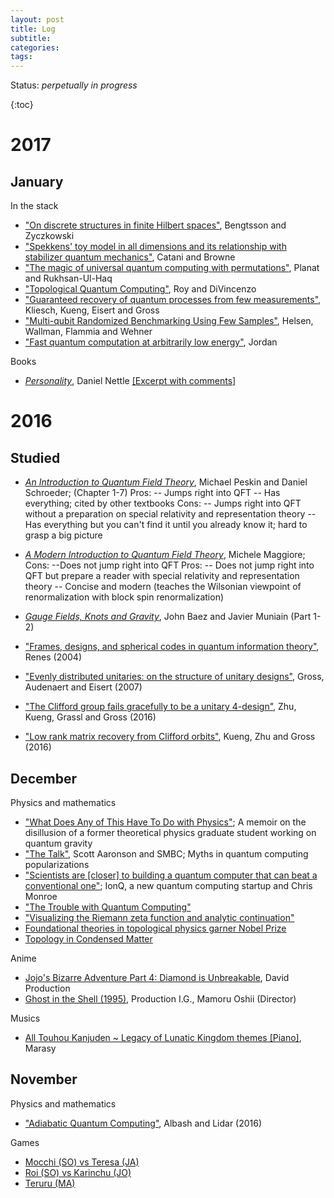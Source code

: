 ```yaml
---
layout: post
title: Log
subtitle:
categories:
tags:
---
```

Status: *perpetually in progress*
<!-- Template
Physics and mathematics
Anime
Musics
Games
-->

{:toc}

# 2017

## January

In the stack

- ["On discrete structures in finite Hilbert spaces"](https://arxiv.org/abs/1701.07902), Bengtsson and Zyczkowski
- ["Spekkens' toy model in all dimensions and its relationship with stabilizer quantum mechanics"](https://arxiv.org/abs/1701.07801), Catani and Browne
- ["The magic of universal quantum computing with permutations"](http://arxiv.org/abs/1701.06443), Planat and Rukhsan-Ul-Haq
- ["Topological Quantum Computing"](http://arxiv.org/abs/1701.05052), Roy and DiVincenzo
- ["Guaranteed recovery of quantum processes from few measurements"](http://arxiv.org/abs/1701.03135), Kliesch, Kueng, Eisert and Gross
- ["Multi-qubit Randomized Benchmarking Using Few Samples"](http://arxiv.org/abs/1701.04299), Helsen, Wallman, Flammia and Wehner
- ["Fast quantum computation at arbitrarily low energy"](http://arxiv.org/abs/1701.01175), Jordan

Books

- [*Personality*](https://www.amazon.com/Personality-Makes-Oxford-Landmark-Science/dp/0199211434), Daniel Nettle [[Excerpt with comments]](https://docs.google.com/document/d/1PMLHxXeUKEYgig9mEwQWCkuBBvMfUxcQXDK-chgCYUs/edit)

# 2016

## Studied

- [*An Introduction to Quantum Field Theory*](https://www.amazon.com/Introduction-Quantum-Theory-Frontiers-Physics-ebook/dp/B0052TUEM8), Michael Peskin and Daniel Schroeder; (Chapter 1-7) Pros:
-- Jumps right into QFT
-- Has everything; cited by other textbooks
Cons:
-- Jumps right into QFT without a preparation on special relativity and representation theory
-- Has everything but you can't find it until you already know it; hard to grasp a big picture
- [*A Modern Introduction to Quantum Field Theory*](https://www.amazon.com/Modern-Introduction-Quantum-Theory-Physics/dp/0198520743), Michele Maggiore; Cons:
--Does not jump right into QFT
Pros:
-- Does not jump right into QFT but prepare a reader with special relativity and representation theory
-- Concise and modern (teaches the Wilsonian viewpoint of renormalization with block spin renormalization)
- [*Gauge Fields, Knots and Gravity*](https://www.amazon.com/GAUGE-FIELDS-KNOTS-GRAVITY-Everything/dp/9810220340), John Baez and Javier Muniain (Part 1-2)

- ["Frames, designs, and spherical codes in quantum information theory"](http://www.iap.tu-darmstadt.de/tqp/grp_jrenes/thesis.html), Renes (2004)
- ["Evenly distributed unitaries: on the structure of unitary designs"](https://arxiv.org/abs/quant-ph/0611002), Gross, Audenaert and Eisert (2007)
- ["The Clifford group fails gracefully to be a unitary 4-design"](https://arxiv.org/abs/1609.08172), Zhu, Kueng, Grassl and Gross (2016)
- ["Low rank matrix recovery from Clifford orbits"](https://arxiv.org/abs/1610.08070), Kueng, Zhu and Gross (2016)

## December

Physics and mathematics

- ["What Does Any of This Have To Do with Physics"](http://nautil.us/issue/43/heroes/what-does-any-of-this-have-to-do-with-physics); A memoir on the disillusion of a former theoretical physics graduate student working on quantum gravity
- ["The Talk"](http://smbc-comics.com/comic/the-talk-3), Scott Aaronson and SMBC; Myths in quantum computing popularizations
- ["Scientists are [closer] to building a quantum computer that can beat a conventional one"](http://www.sciencemag.org/news/2016/12/scientists-are-close-building-quantum-computer-can-beat-conventional-one?utm_content=buffere78b2&utm_medium=social&utm_source=twitter.com&utm_campaign=buffer); IonQ, a new quantum computing startup and Chris Monroe
- ["The Trouble with Quantum Computing"](https://eandt.theiet.org/content/articles/2016/11/the-trouble-with-quantum-computing/)
- ["Visualizing the Riemann zeta function and analytic continuation"](https://www.youtube.com/watch?v=sD0NjbwqlYw)
- [Foundational theories in topological physics garner Nobel Prize](http://physicstoday.scitation.org/doi/full/10.1063/PT.3.3381)
- [Topology in Condensed Matter](https://topocondmat.org/)

Anime

- [Jojo's Bizarre Adventure Part 4: Diamond is Unbreakable](https://myanimelist.net/anime/31933/JoJo_no_Kimyou_na_Bouken__Diamond_wa_Kudakenai), David Production
- [Ghost in the Shell (1995)](https://myanimelist.net/anime/43/Ghost_in_the_Shell), Production I.G., Mamoru Oshii (Director)

Musics

- [All Touhou Kanjuden ~ Legacy of Lunatic Kingdom themes [Piano]](https://www.youtube.com/watch?v=5VDa5gTXhj8), Marasy

## November

Physics and mathematics

- ["Adiabatic Quantum Computing"](https://arxiv.org/abs/1611.04471), Albash and Lidar (2016)

Games

- [Mocchi (SO) vs Teresa (JA)](https://www.youtube.com/watch?v=fOO86dvIk1Y)
- [Roi (SO) vs Karinchu (JO)](https://www.youtube.com/watch?v=l1JkQSl8D7A)
- [Teruru (MA)](http://www.nicovideo.jp/watch/sm29904333)
